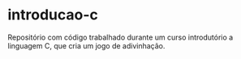 # introducao-c

Repositório com código trabalhado durante um curso introdutório a linguagem C, que cria um jogo de adivinhação.
